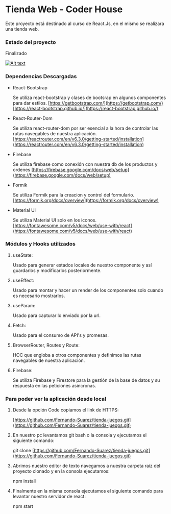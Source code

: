 # Tienda Web - Coder House

Este proyecto está destinado al curso de React.Js, en el mismo se realizara una tienda web. 

### Estado del proyecto

Finalizado


[![Alt text](https://img.youtube.com/vi/djHGX194VCE/0.jpg)](https://www.youtube.com/watch?v=djHGX194VCE)

### Dependencias Descargadas


-   React-Bootstrap

    Se utiliza react-bootstrap y  clases de bootsrap en algunos componentes para dar estilos.
    [https://getbootstrap.com/](https://getbootstrap.com/)
    [https://react-bootstrap.github.io/](https://react-bootstrap.github.io/)

-    React-Router-Dom

     Se utiliza react-router-dom por ser esencial a la hora de controlar las rutas navegables de nuestra aplicación.
     [https://reactrouter.com/en/v6.3.0/getting-started/installation](https://reactrouter.com/en/v6.3.0/getting-started/installation)

-    Firebase

     Se utiliza firebase como conexión con nuestra db de los productos y ordenes
    [https://firebase.google.com/docs/web/setup](https://firebase.google.com/docs/web/setup)

-    Formik

     Se utiliza Formik para la creacion y control del formulario.  
    [https://formik.org/docs/overview](https://formik.org/docs/overview)


-    Material UI

     Se utiliza Material UI solo en los iconos.
    [https://fontawesome.com/v5/docs/web/use-with/react](https://fontawesome.com/v5/docs/web/use-with/react)

### Módulos y Hooks utilizados

1.    useState:

      Usado para generar estados locales de nuestro componente y así guardarlos y modificarlos posteriormente.

2.    useEffect:

      Usado para montar y hacer un render de los componentes solo cuando es necesario mostrarlos.

3.    useParam:

      Usado para capturar lo enviado por la url.

4.    Fetch:

      Usado para el consumo de API's y promesas.

5.    BrowserRouter, Routes y Route:

      HOC que engloba a otros componentes y definimos las rutas navegables de nuestra aplicación.

6.    Firebase:

      Se utiliza Firebase y Firestore para la gestión de la base de datos y su respuesta en las peticiones asincronas.

### Para poder ver la aplicación desde local

1.    Desde la opción Code copiamos el link de HTTPS:

      [https://github.com/Fernando-Suarez/tienda-juegos.git](https://github.com/Fernando-Suarez/tienda-juegos.git)

2.    En nuestro pc levantamos git bash o la consola y ejecutamos el siguiente comando:

      git clone [https://github.com/Fernando-Suarez/tienda-juegos.git](https://github.com/Fernando-Suarez/tienda-juegos.git)

 3.   Abrimos nuestro editor de texto navegamos a nuestra carpeta raiz del proyecto clonado y en la consola ejecutamos:

      npm install

 4.   Finalmente en la misma consola ejecutamos el siguiente comando para levantar nuestro servidor de react:

      npm start

